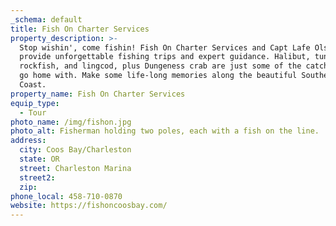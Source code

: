 ```yaml
---
_schema: default
title: Fish On Charter Services
property_description: >-
  Stop wishin', come fishin! Fish On Charter Services and Capt Lafe Olson
  provide unforgettable fishing trips and expert guidance. Halibut, tuna,
  rockfish, and lingcod, plus Dungeness crab are just some of the catch you can
  go home with. Make some life-long memories along the beautiful Southern Oregon
  Coast.
property_name: Fish On Charter Services
equip_type:
  - Tour
photo_name: /img/fishon.jpg
photo_alt: Fisherman holding two poles, each with a fish on the line.
address:
  city: Coos Bay/Charleston
  state: OR
  street: Charleston Marina
  street2:
  zip:
phone_local: 458-710-0870
website: https://fishoncoosbay.com/
---
```

